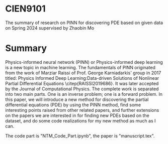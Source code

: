 # CIEN9101
The summary of research on PINN for discovering PDE based on given data on Spring 2024 supervised by Zhaobin Mo

# Summary
Physics-informed neural network (PINN) or Physics-informed deep learning is a new topic in machine learning. The fundamentals of PINN originated from the work of Marziar Raissi of Prof. George Karniadarkis' group in 2017 titled: Physics Informed Deep Learning:Data-driven Solutions of Nonlinear Partial Differential Equations \citep{RAISSI2019686}. It was later accepted by the Journal of Computational Physics. The complete work is separated into two main parts. One is an inverse problem; one is a forward problem. In this paper, we will introduce a new method for discovering the partial differential equations (PDE) by using the PINN method, find some interesting points raised from other related papers, and further extensions on the papers we are interested in for finding new PDEs based on the dataset, and do some code realizations for my new method as much as I can.  

The code part is "NTM_Code_Part.ipynb", the paper is "manuscript.tex".
